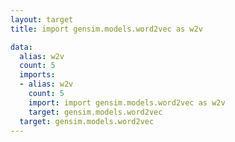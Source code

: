 ```yaml
---
layout: target
title: import gensim.models.word2vec as w2v

data:
  alias: w2v
  count: 5
  imports:
  - alias: w2v
    count: 5
    import: import gensim.models.word2vec as w2v
    target: gensim.models.word2vec
  target: gensim.models.word2vec
---
```

